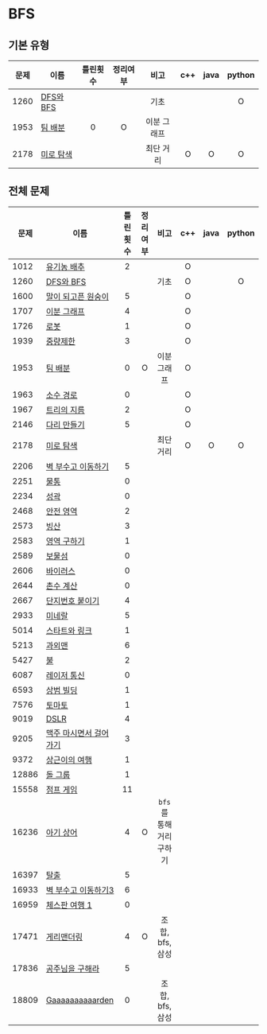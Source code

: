 # BFS

## 기본 유형
| 문제 | 이름                        | 틀린횟수 | 정리여부 |    비고     |  c++  | java  | python |
| ---- | --------------------------- | :------: | :------: | :---------: | :---: | :---: | :----: |
| 1260 | [DFS와 BFS](1260/README.md) |          |          |    기초     |       |       |   O    |
| 1953 | [팀 배분](1953/README.md)   |    0     |    O     | 이분 그래프 |       |       |        |
| 2178 | [미로 탐색](2178/README.md) |          |          |  최단 거리  |   O   |   O   |   O    |

## 전체 문제
| 문제  | 이름                                     | 틀린횟수 | 정리여부 |          비고           |  c++  | java  | python |
| ----- | ---------------------------------------- | :------: | :------: | :---------------------: | :---: | :---: | :----: |
| 1012  | [유기농 배추](1012/README.md)            |    2     |          |                         |   O   |       |        |
| 1260  | [DFS와 BFS](1260/README.md)              |          |          |          기초           |   O   |       |   O    |
| 1600  | [말이 되고픈 원숭이](1600/README.md)     |    5     |          |                         |   O   |       |        |
| 1707  | [이분 그래프](1707/README.md)            |    4     |          |                         |   O   |       |        |
| 1726  | [로봇](1726/README.md)                   |    1     |          |                         |   O   |       |        |
| 1939  | [중량제한](1939/README.md)               |    3     |          |                         |   O   |       |        |
| 1953  | [팀 배분](1953/README.md)                |    0     |    O     |       이분 그래프       |   O   |       |        |
| 1963  | [소수 경로](1963/README.md)              |    0     |          |                         |   O   |       |        |
| 1967  | [트리의 지름](1967/README.md)            |    2     |          |                         |   O   |       |        |
| 2146  | [다리 만들기](2146/README.md)            |    5     |          |                         |   O   |       |        |
| 2178  | [미로 탐색](2178/README.md)              |          |          |        최단 거리        |   O   |   O   |   O    |
| 2206  | [벽 부수고 이동하기](2206/README.md)     |    5     |          |                         |       |       |        |
| 2251  | [물통](2251/README.md)                   |    0     |          |                         |       |       |        |
| 2234  | [성곽](2234/README.md2234)               |    0     |          |                         |       |       |        |
| 2468  | [안전 영역](2468/README.md)              |    2     |          |                         |       |       |        |
| 2573  | [빙산](2573/README.md2573)               |    3     |          |                         |       |       |        |
| 2583  | [영역 구하기](2583/README.md)            |    1     |          |                         |       |       |        |
| 2589  | [보물섬](2589/README.md)                 |    0     |          |                         |       |       |        |
| 2606  | [바이러스](2606/README.md)               |    0     |          |                         |       |       |        |
| 2644  | [촌수 계산](2644/README.md)              |    0     |          |                         |       |       |        |
| 2667  | [단지번호 붙이기](2667/README.md)        |    4     |          |                         |       |       |        |
| 2933  | [미네랄](2933/README.md)                 |    5     |          |                         |       |       |        |
| 5014  | [스타트와 링크](5014/README.md)          |    1     |          |                         |       |       |        |
| 5213  | [과외맨](5213/README.md)                 |    6     |          |                         |       |       |        |
| 5427  | [불](5427/README.md)                     |    2     |          |                         |       |       |        |
| 6087  | [레이저 통신](6087/README.md)            |    0     |          |                         |       |       |        |
| 6593  | [상범 빌딩](6593/README.md)              |    1     |          |                         |       |       |        |
| 7576  | [토마토](7576/README.md)                 |    1     |          |                         |       |       |        |
| 9019  | [DSLR](9019/README.md)                   |    4     |          |                         |       |       |        |
| 9205  | [맥주 마시면서 걸어가기](9205/README.md) |    3     |          |                         |       |       |        |
| 9372  | [상근이의 여행](9372/README.md)          |    1     |          |                         |       |       |        |
| 12886 | [돌 그룹](12886/README.md)               |    1     |          |                         |       |       |        |
| 15558 | [점프 게임](15558/README.md)             |    11    |          |                         |       |       |        |
| 16236 | [아기 상어](16236/README.md)             |    4     |    O     | `bfs`를 통해 거리구하기 |       |       |        |
| 16397 | [탈출](16397/README.md)                  |    5     |          |                         |       |       |        |
| 16933 | [벽 부수고 이동하기3](16933/README.md)   |    6     |          |                         |       |       |        |
| 16959 | [체스판 여행 1](16959/README.md)         |    0     |          |                         |       |       |        |
| 17471 | [게리맨더링](17471/README.md)            |    4     |    O     |     조합, bfs, 삼성     |       |       |        |
| 17836 | [공주님을 구해라](17836/README.md)       |    5     |          |                         |       |       |        |
| 18809 | [Gaaaaaaaaaarden](18809/README.md)       |    0     |          |     조합, bfs, 삼성     |       |       |        |